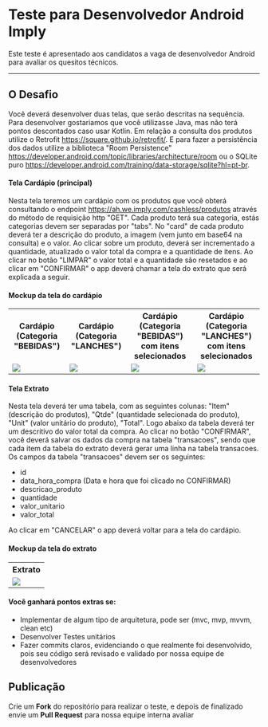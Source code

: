 # Teste para Desenvolvedor Android Imply

Este teste é apresentado aos candidatos a vaga de desenvolvedor Android para avaliar os quesitos técnicos.

---

## O Desafio

Você deverá desenvolver duas telas, que serão descritas na sequência. Para desenvolver gostariamos que você utilizasse Java, mas não terá pontos descontados caso usar Kotlin. Em relação a consulta dos produtos utilize o Retrofit https://square.github.io/retrofit/. E para fazer a persistência dos dados utilize a biblioteca "Room Persistence" https://developer.android.com/topic/libraries/architecture/room ou o SQLite puro https://developer.android.com/training/data-storage/sqlite?hl=pt-br.

#### <i class="icon-folder-open"></i> Tela Cardápio (principal)

Nesta tela teremos um cardápio com os produtos que você obterá consultando o endpoint https://ah.we.imply.com/cashless/produtos através do método de requisição http "GET". Cada produto terá sua categoria, estás categorias devem ser separadas por "tabs". No "card" de cada produto deverá ter a descrição do produto, a imagem (vem junto em base64 na consulta) e o valor. Ao clicar sobre um produto, deverá ser incrementado a quantidade, atualizado o valor total da compra e a quantidade de itens. Ao clicar no botão "LIMPAR" o valor total e a quantidade são resetados e ao clicar em "CONFIRMAR" o app deverá chamar a tela do extrato que será explicada a seguir.

#### <i class="icon-file"></i> Mockup da tela do cardápio

<table>
<tbody>
<tr>
  <th>Cardápio (Categoria "BEBIDAS")</th>
  <th>Cardápio (Categoria "LANCHES")</th>
  <th>Cardápio (Categoria "BEBIDAS") com itens selecionados</th>
  <th>Cardápio (Categoria "LANCHES") com itens selecionados</th>
</tr>
<tr>
  <td><img src="https://github.com/ped-imply/teste-desenvolvedor-android/blob/master/imagens/cardapio01.png?raw=true" ></td>
  <td><img src="https://github.com/ped-imply/teste-desenvolvedor-android/blob/master/imagens/cardapio02.png?raw=true"></td>
  <td><img src="https://github.com/ped-imply/teste-desenvolvedor-android/blob/master/imagens/cardapio03.png?raw=true"></td>
  <td><img src="https://github.com/ped-imply/teste-desenvolvedor-android/blob/master/imagens/cardapio04.png?raw=true"></td>
</tr>
</tbody>
</table>

#### <i class="icon-folder-open"></i> Tela Extrato

Nesta tela deverá ter uma tabela, com as seguintes colunas: "Item" (descrição do produtos), "Qtde" (quantidade selecionada do produto), "Unit" (valor unitário do produto), "Total". Logo abaixo da tabela deverá ter um descritivo do valor total da compra. Ao clicar no botão "CONFIRMAR", você deverá salvar os dados da compra na tabela "transacoes", sendo que cada item da tabela do extrato deverá gerar uma linha na tabela transacoes. Os campos da tabela "transacoes" devem ser os seguintes:

- id
- data_hora_compra (Data e hora que foi clicado no CONFIRMAR)
- descricao_produto
- quantidade
- valor_unitario
- valor_total

Ao clicar em "CANCELAR" o app deverá voltar para a tela do cardápio.

#### <i class="icon-file"></i> Mockup da tela do extrato
<table>
<tbody>
<tr>
  <th>Extrato</th>
</tr>
<tr>
  <td><img src="https://github.com/ped-imply/teste-desenvolvedor-android/blob/master/imagens/extrato.png?raw=true" ></td>
</tr>
</tbody>
</table>

#### <i class="icon-folder-open"></i> Você ganhará pontos extras se:

- Implementar de algum tipo de arquitetura, pode ser (mvc, mvp, mvvm, clean etc)
- Desenvolver Testes unitários
- Fazer commits claros, evidenciando o que realmente foi desenvolvido, pois seu código será revisado e validado por nossa equipe de desenvolvedores


## Publicação

Crie um **Fork** do repositório para realizar o teste, e depois de finalizado envie um **Pull Request** para nossa equipe interna avaliar
